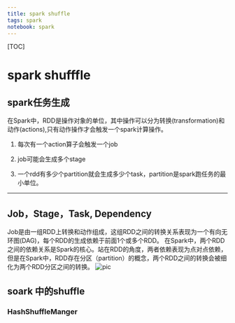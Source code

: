 ```yaml
---
title: spark shuffle
tags: spark
notebook: spark
---
```


[TOC]

# spark shufffle

## spark任务生成

在Spark中，RDD是操作对象的单位，其中操作可以分为转换(transformation)和动作(actions),只有动作操作才会触发一个spark计算操作。

1. 每次有一个action算子会触发一个job

1. job可能会生成多个stage

1. 一个rdd有多少个partition就会生成多少个task，partition是spark跑任务的最小单位。

------

## Job，Stage，Task, Dependency

Job是由一组RDD上转换和动作组成，这组RDD之间的转换关系表现为一个有向无环图(DAG)，每个RDD的生成依赖于前面1个或多个RDD。
在Spark中，两个RDD之间的依赖关系是Spark的核心。站在RDD的角度，两者依赖表现为点对点依赖， 但是在Spark中，RDD存在分区（partition）的概念，两个RDD之间的转换会被细化为两个RDD分区之间的转换。
![pic](https://github.com/ColZer/DigAndBuried/blob/master/image/job.jpg?raw=true)

## soark 中的shuffle

### HashShuffleManger

